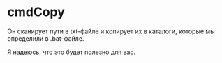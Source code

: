 # cmdCopy

Он сканирует пути в txt-файле и копирует их в каталоги, которые мы определили в .bat-файле.

Я надеюсь, что это будет полезно для вас.

